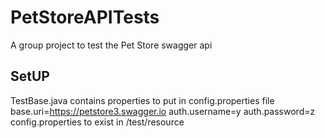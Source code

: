 # PetStoreAPITests
A group project to test the Pet Store swagger api
## SetUP
TestBase.java contains properties to put in config.properties file
base.uri=https://petstore3.swagger.io
auth.username=y
auth.password=z
config.properties to exist in /test/resource
